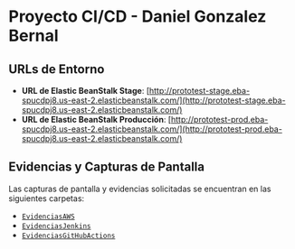 # Proyecto CI/CD - Daniel Gonzalez Bernal

## URLs de Entorno

- **URL de Elastic BeanStalk Stage**: [http://prototest-stage.eba-spucdpj8.us-east-2.elasticbeanstalk.com/](http://prototest-stage.eba-spucdpj8.us-east-2.elasticbeanstalk.com/)
- **URL de Elastic BeanStalk Producción**: [http://prototest-prod.eba-spucdpj8.us-east-2.elasticbeanstalk.com/](http://prototest-prod.eba-spucdpj8.us-east-2.elasticbeanstalk.com/)

## Evidencias y Capturas de Pantalla

Las capturas de pantalla y evidencias solicitadas se encuentran en las siguientes carpetas:

- [`EvidenciasAWS`](./EvidenciasAWS)
- [`EvidenciasJenkins`](./EvidenciasJenkins)
- [`EvidenciasGitHubActions`](./EvidenciasGitHubActions)
